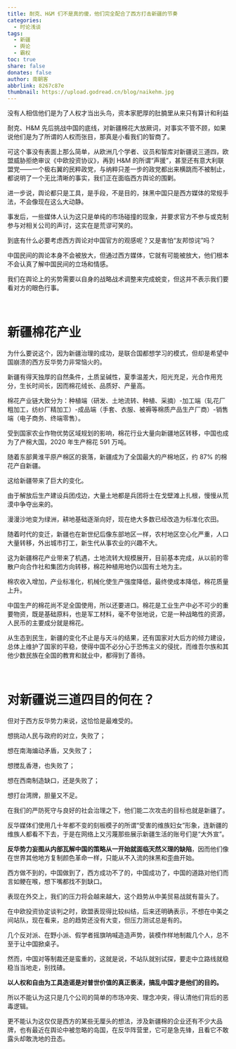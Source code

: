 ```yaml
---
title: 耐克、H&M 们不是真的傻，他们完全配合了西方打击新疆的节奏
categories:
  - 时论浅谈
tags:
  - 新疆
  - 舆论
  - 霸权
toc: true
share: false
donates: false
author: 南朝客
abbrlink: 8267c87e
thumbnail: https://upload.godread.cn/blog/naikehm.jpg
---
```


<div class="description">没有人相信他们是为了人权才当出头鸟，资本家肥厚的肚腩里从来只有算计和利益</div>

<!-- more -->

耐克、H&M 先后挑战中国的底线，对新疆棉花大放厥词，对事实不管不顾，如果说他们是为了所谓的人权而张目，那真是小看我们的智商了。



可这个事没有表面上那么简单，从欧洲几个学者、议员和智库对新疆说三道四，欧盟威胁拒绝审议《中欧投资协议》，再到 H&M 的所谓“声援”，甚至还有意大利联盟党——一个极右翼的民粹政党，与纳粹只差一步的政党都出来横跳而不被制止，都说明了一个无比清晰的事实，我们正在面临西方舆论的围剿。



进一步说，舆论都只是工具，是手段，不是目的，抹黑中国只是西方媒体的常规手法，不会像现在这么大动静。



事发后，一些媒体人认为这只是单纯的市场碰撞的现象，并要求官方不参与或克制参与对相关公司的声讨，这实在是荒谬可笑的。



到底有什么必要考虑西方舆论对中国官方的观感呢？又是害怕“友邦惊诧”吗？



中国民间的舆论本身不会被放大，但通过西方媒体，它就有可能被放大，他们根本不会认真了解中国民间的立场和情感。



我们在舆论上的劣势需要以自身的战略战术调整来完成蜕变，但这并不表示我们要看对方的眼色行事。

<br>

# 新疆棉花产业

为什么要说这个，因为新疆治理的成功，是联合国都想学习的模式，但却是希望中国崩溃的西方反华势力非常恼火的。



新疆有得天独厚的自然条件，土质呈碱性，夏季温差大，阳光充足，光合作用充分，生长时间长，因而棉花绒长、品质好、产量高。



棉花产业链大致分为：种植端（研发、土地流转、种植、采摘）-加工端（轧花厂粗加工，纺纱厂精加工）-成品端（手套、衣服、被褥等棉质产品生产厂商）-销售端（电子商务、终端零售）。



受到国家农业作物优势区域规划的影响，棉花行业大量向新疆地区转移，中国也成为了产棉大国，2020 年生产棉花 591 万吨。



随着东部黄淮平原产棉区的衰落，新疆成为了全国最大的产棉地区，约 87% 的棉花产自新疆。



这给新疆带来了巨大的变化。



由于解放后生产建设兵团戍边，大量土地都是兵团将士在戈壁滩上扎根，慢慢从荒漠中争夺出来的。



漫漫沙地变为绿洲，耕地基础逐渐向好，现在绝大多数已经改造为标准化农田。



随着时代的变迁，新疆也在新世纪后像东部地区一样，农村地区空心化严重，人口大量转移，外出城市打工，新生代从事农业的兴趣不大。



这为新疆棉花产业带来了机遇，土地流转大规模展开，目前基本完成，从以前的零散户向合作社和集团方向转移，棉花种植用地仍以国有土地为主。



棉农收入增加，产业标准化，机械化使生产强度降低，最终使成本降低，棉花质量上升。



中国生产的棉花尚不足全国使用，所以还要进口。棉花是工业生产中必不可少的重要物资，既是基础原料，也是军工材料，毫不夸张地说，它是一种战略性的资源，人民币的主要成分就是棉花。



从生态到民生，新疆的变化不止是与天斗的结果，还有国家对大后方的倾力建设，总体上维护了国家的平稳，使得中国不必分心于恐怖主义的侵扰，而维吾尔族和其他少数民族在全国的教育和就业中，都得到了善待。

<br>

# 对新疆说三道四目的何在？

但对于西方反华势力来说，这恰恰是最难受的。



<div class="paibi">
    <p class="text">想挑动人民与政府的对立，失败了；</p>
    <p class="text">想在南海煸动矛盾，又失败了；</p>
    <p class="text">想搅乱香港，也失败了；</p>
    <p class="text">想在西南制造缺口，还是失败了；</p>
    <p class="text">想打台湾牌，胆量又不足。</p>
</div>



在我们的严防死守与良好的社会治理之下，他们能二次攻击的目标也就是新疆了。



反华媒体们使用几十年都不变的刻板模子的所谓“受害的维族妇女”形象，连新疆的维族人都看不下去，于是在网络上又污蔑那些展示新疆生活的账号们是“大外宣”。



**反华势力妄图从内部瓦解中国的策略从一开始就面临天然义理的缺陷**，因而他们像在世界其他地方复制颜色革命一样，只能从不入流的抹黑和歪曲开始。



西方做不到的，中国做到了，西方成功不了的，中国成功了，中国的道路对他们而言如鲠在喉，想下嘴都找不到缺口。



表现在外交上，我们的压力将会越来越大，这个趋势从中美贸易战就有苗头了。



<div class="fenjie"></div>



在中欧投资协定谈判之时，欧盟表现得比较纠结，后来还明确表示，不想在中美之间站队，现在看来，总的趋势还没有大变，但压力测试总是有的。



几个反对派、在野小派、假学者摇旗呐喊造造声势，装模作样地制裁几个人，总不至于让中国掀桌子。



然而，中国对等制裁还是蛮重的，这就是说，不站队就别试探，要走中立路线就稳稳当当地走，别找碴。



**以人权和自由为工具造谣是对普世价值的真正亵渎，搞乱中国才是他们的目的。**



所以不能认为这只是几个公司的简单的市场冲突、理念冲突，得认清他们背后的恶毒逻辑。



更不能认为这仅仅是西方的某些无厘头的想法，涉及新疆棉的企业还有不少大品牌，也有最近在舆论中被忽略的岛国，在反华阵营里，它可是急先锋，且看它不敢露头却敢洗地的丑态。